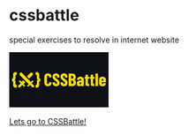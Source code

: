 # cssbattle
special exercises to resolve in internet website

![picture](img/logo.png)

[Lets go to CSSBattle!](https://cssbattle.dev/play/16)
